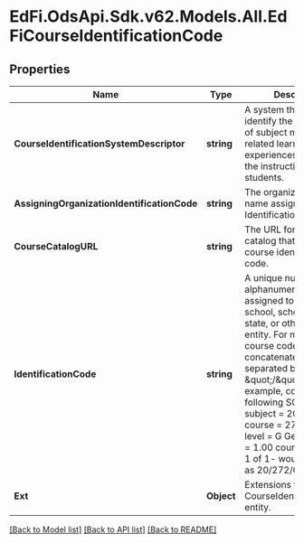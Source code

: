 # EdFi.OdsApi.Sdk.v62.Models.All.EdFiCourseIdentificationCode

## Properties

Name | Type | Description | Notes
------------ | ------------- | ------------- | -------------
**CourseIdentificationSystemDescriptor** | **string** | A system that is used to identify the organization of subject matter and related learning experiences provided for the instruction of students. | 
**AssigningOrganizationIdentificationCode** | **string** | The organization code or name assigning the Identification Code. | [optional] 
**CourseCatalogURL** | **string** | The URL for the course catalog that defines the course identification code. | [optional] 
**IdentificationCode** | **string** | A unique number or alphanumeric code assigned to a course by a school, school system, state, or other agency or entity. For multi-part course codes, concatenate the parts separated by a \&quot;/\&quot;. For example, consider the following SCED code-    subject &#x3D; 20 Math    course &#x3D; 272 Geometry    level &#x3D; G General    credits &#x3D; 1.00   course sequence 1 of 1- would be entered as 20/272/G/1.00/1 of 1. | 
**Ext** | **Object** | Extensions to the CourseIdentificationCode entity. | [optional] 

[[Back to Model list]](../README.md#documentation-for-models) [[Back to API list]](../README.md#documentation-for-api-endpoints) [[Back to README]](../README.md)

